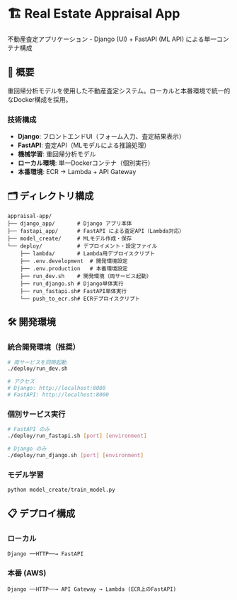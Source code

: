 # 🏗 Real Estate Appraisal App

不動産査定アプリケーション - Django (UI) + FastAPI (ML API) による単一コンテナ構成

## 🎯 概要

重回帰分析モデルを使用した不動産査定システム。ローカルと本番環境で統一的なDocker構成を採用。

### 技術構成
- **Django**: フロントエンドUI（フォーム入力、査定結果表示）
- **FastAPI**: 査定API（MLモデルによる推論処理）
- **機械学習**: 重回帰分析モデル
- **ローカル環境**: 単一Dockerコンテナ（個別実行）
- **本番環境**: ECR → Lambda + API Gateway

## 🗂️ ディレクトリ構成

```
appraisal-app/
├── django_app/       # Django アプリ本体
├── fastapi_app/      # FastAPI による査定API（Lambda対応）
├── model_create/     # MLモデル作成・保存
└── deploy/           # デプロイメント・設定ファイル
    ├── lambda/       # Lambda用デプロイスクリプト
    ├── .env.development  # 開発環境設定
    ├── .env.production   # 本番環境設定
    ├── run_dev.sh    # 開発環境（両サービス起動）
    ├── run_django.sh # Django単体実行
    ├── run_fastapi.sh# FastAPI単体実行
    └── push_to_ecr.sh# ECRデプロイスクリプト
```

## 🛠 開発環境

### 統合開発環境（推奨）
```bash
# 両サービスを同時起動
./deploy/run_dev.sh

# アクセス
# Django: http://localhost:8080
# FastAPI: http://localhost:8000
```

### 個別サービス実行
```bash
# FastAPI のみ
./deploy/run_fastapi.sh [port] [environment]

# Django のみ
./deploy/run_django.sh [port] [environment]
```

### モデル学習
```bash
python model_create/train_model.py
```

## 📋 デプロイ構成

### ローカル
```
Django ──HTTP──→ FastAPI
```

### 本番 (AWS)
```
Django ──HTTP──→ API Gateway → Lambda (ECR上のFastAPI)
```
